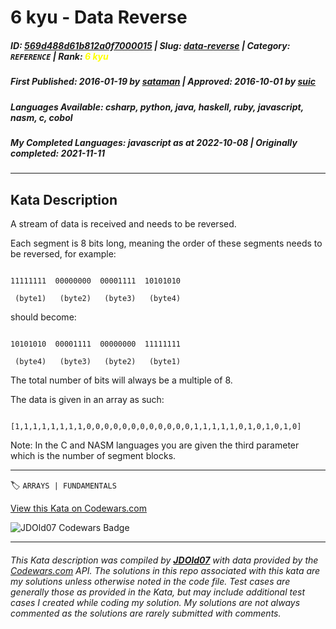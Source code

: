 # 6 kyu - Data Reverse

##### **ID**: [569d488d61b812a0f7000015](https://www.codewars.com/kata/569d488d61b812a0f7000015) | **Slug**: [data-reverse](https://www.codewars.com/kata/569d488d61b812a0f7000015) | **Category**: `REFERENCE` | **Rank**: <span style="color:yellow">6 kyu</span>

##### **First Published**: 2016-01-19 ***by*** [sataman](https://www.codewars.com/users/sataman) | **Approved**: 2016-10-01 ***by*** [suic](https://www.codewars.com/users/suic)

##### **Languages Available**: csharp, python, java, haskell, ruby, javascript, nasm, c, cobol

##### **My Completed Languages**: javascript ***as at*** 2022-10-08 | **Originally completed**: 2021-11-11

---

## Kata Description


A stream of data is received and needs to be reversed.



Each segment is 8 bits long, meaning the order of these segments needs to be reversed, for example:



```

11111111  00000000  00001111  10101010

 (byte1)   (byte2)   (byte3)   (byte4)

```



should become:



```

10101010  00001111  00000000  11111111

 (byte4)   (byte3)   (byte2)   (byte1)

```



The total number of bits will always be a multiple of 8.



The data is given in an array as such:



```

[1,1,1,1,1,1,1,1,0,0,0,0,0,0,0,0,0,0,0,0,1,1,1,1,1,0,1,0,1,0,1,0]

```



Note: In the C and NASM languages you are given the third parameter which is the number of segment blocks.

---


🏷 `ARRAYS | FUNDAMENTALS`


[View this Kata on Codewars.com](https://www.codewars.com/kata/569d488d61b812a0f7000015)

![](https://www.codewars.com/users/jdold07/badges/large "JDOld07 Codewars Badge")

---

###### *This Kata description was compiled by [**JDOld07**](https://tpstech.dev) with data provided by the [Codewars.com](https://www.codewars.com) API.  The solutions in this repo associated with this kata are my solutions unless otherwise noted in the code file.  Test cases are generally those as provided in the Kata, but may include additional test cases I created while coding my solution.  My solutions are not always commented as the solutions are rarely submitted with comments.*
